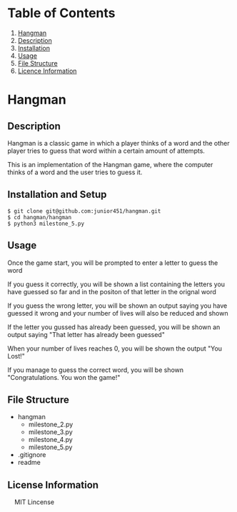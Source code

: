 # Table of Contents
1. [Hangman](#hangman)
2. [Description](#description)
3. [Installation](#installation)
4. [Usage](#usage)
5. [File Structure](#file-structure)
6. [Licence Information](#licence-information)

# Hangman

## Description
Hangman is a classic game in which a player thinks of a word and the other player tries to guess that word within a certain amount of attempts.

This is an implementation of the Hangman game, where the computer thinks of a word and the user tries to guess it. 

## Installation and Setup
```
$ git clone git@github.com:junior451/hangman.git
$ cd hangman/hangman
$ python3 milestone_5.py
```

## Usage
Once the game start, you will be prompted to enter a letter to guess the word

If you guess it correctly, you will be shown a list containing the letters you have guessed so far and in the positon of that letter in the orignal word

If you guess the wrong letter, you will be shown an output saying you have guessed it wrong and your number of lives will also be reduced and shown

If the letter you gussed has already been guessed, you will be shown an output saying "That letter has already been guessed"

When your number of lives reaches 0, you will be shown the output "You Lost!"

If you manage to guess the correct word, you will be shown "Congratulations. You won the game!"

## File Structure

- hangman
  - milestone_2.py
  - milestone_3.py
  - milestone_4.py
  - milestone_5.py
- .gitignore
- readme 



## License Information
&nbsp; &nbsp; MIT Lincense
